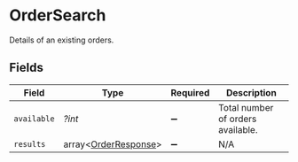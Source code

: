 # OrderSearch

Details of an existing orders.


## Fields

| Field                                                        | Type                                                         | Required                                                     | Description                                                  |
| ------------------------------------------------------------ | ------------------------------------------------------------ | ------------------------------------------------------------ | ------------------------------------------------------------ |
| `available`                                                  | *?int*                                                       | :heavy_minus_sign:                                           | Total number of orders available.                            |
| `results`                                                    | array<[OrderResponse](../../models/shared/OrderResponse.md)> | :heavy_minus_sign:                                           | N/A                                                          |